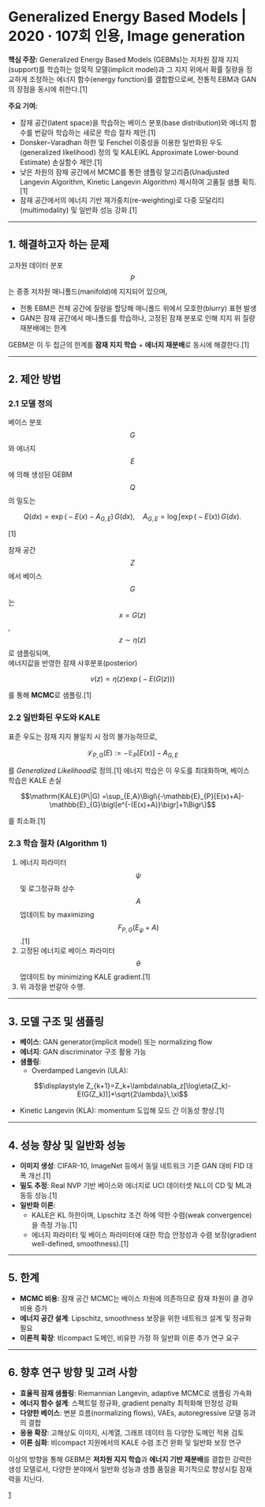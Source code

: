 # Generalized Energy Based Models | 2020 · 107회 인용, Image generation

**핵심 주장:** Generalized Energy Based Models (GEBMs)는 저차원 잠재 지지(support)를 학습하는 암묵적 모델(implicit model)과 그 지지 위에서 확률 질량을 정교하게 조정하는 에너지 함수(energy function)를 결합함으로써, 전통적 EBM과 GAN의 장점을 동시에 취한다.[1]

**주요 기여:**  
- 잠재 공간(latent space)을 학습하는 베이스 분포(base distribution)와 에너지 함수를 번갈아 학습하는 새로운 학습 절차 제안.[1]
- Donsker–Varadhan 하한 및 Fenchel 이중성을 이용한 일반화된 우도(generalized likelihood) 정의 및 KALE(KL Approximate Lower-bound Estimate) 손실함수 제안.[1]
- 낮은 차원의 잠재 공간에서 MCMC를 통한 샘플링 알고리즘(Unadjusted Langevin Algorithm, Kinetic Langevin Algorithm) 제시하여 고품질 샘플 획득.[1]
- 잠재 공간에서의 에너지 기반 재가중치(re-weighting)로 다중 모달리티(multimodality) 및 일반화 성능 강화.[1]

***

## 1. 해결하고자 하는 문제

고차원 데이터 분포 $$P$$는 종종 저차원 매니폴드(manifold)에 지지되어 있으며,  
- 전통 EBM은 전체 공간에 질량을 할당해 매니폴드 위에서 모호한(blurry) 표현 발생  
- GAN은 잠재 공간에서 매니폴드를 학습하나, 고정된 잠재 분포로 인해 지지 위 질량 재분배에는 한계  

GEBM은 이 두 접근의 한계를 **잠재 지지 학습** + **에너지 재분배**로 동시에 해결한다.[1]

***

## 2. 제안 방법

### 2.1 모델 정의  
베이스 분포 $$G$$와 에너지 $$E$$에 의해 생성된 GEBM $$Q$$의 밀도는  

$$
Q(dx)=\exp\bigl(-E(x)-A_{G,E}\bigr)\,G(dx),
\quad
A_{G,E}=\log\int\exp\bigl(-E(x)\bigr)\,G(dx).
$$

[1]

잠재 공간 $$Z$$에서 베이스 $$G$$는 $$x=G(z)$$, $$z\sim\eta(z)$$로 샘플링되며,  
에너지값을 반영한 잠재 사후분포(posterior)  

$$
\nu(z)\propto\eta(z)\exp\bigl(-E(G(z))\bigr)
$$

를 통해 **MCMC**로 샘플링.[1]

### 2.2 일반화된 우도와 KALE  
표준 우도는 잠재 지지 불일치 시 정의 불가능하므로,  

```math
\mathcal{L}_{P,G}(E):=-\mathbb{E}_{P}[E(x)]-A_{G,E}
```

를 *Generalized Likelihood*로 정의.[1]
에너지 학습은 이 우도를 최대화하며, 베이스 학습은 KALE 손실  

```math
\mathrm{KALE}(P\|G)
=\sup_{E,A}\Bigl\{-\mathbb{E}_{P}[E(x)+A]-\mathbb{E}_{G}\bigl[e^{-(E(x)+A)}\bigr]+1\Bigr\}
```

를 최소화.[1]

### 2.3 학습 절차 (Algorithm 1)  
1. 에너지 파라미터 $$\psi$$ 및 로그정규화 상수 $$A$$ 업데이트 by maximizing $$F_{P,G}(E_\psi+A)$$.[1]
2. 고정된 에너지로 베이스 파라미터 $$\theta$$ 업데이트 by minimizing KALE gradient.[1]
3. 위 과정을 번갈아 수행.

***

## 3. 모델 구조 및 샘플링

- **베이스**: GAN generator(implicit model) 또는 normalizing flow  
- **에너지**: GAN discriminator 구조 활용 가능  
- **샘플링**:  
  - Overdamped Langevin (ULA):  

$$\displaystyle Z_{k+1}=Z_k+\lambda\nabla_z[\log\eta(Z_k)-E(G(Z_k))]+\sqrt{2\lambda}\,\xi$$  
  
  - Kinetic Langevin (KLA): momentum 도입해 모드 간 이동성 향상.[1]

***

## 4. 성능 향상 및 일반화 성능

- **이미지 생성**: CIFAR-10, ImageNet 등에서 동일 네트워크 기준 GAN 대비 FID 대폭 개선.[1]
- **밀도 추정**: Real NVP 기반 베이스와 에너지로 UCI 데이터셋 NLL이 CD 및 ML과 동등 성능.[1]
- **일반화 이론**:  
  - KALE은 KL 하한이며, Lipschitz 조건 하에 약한 수렴(weak convergence)을 측정 가능.[1]
  - 에너지 파라미터 및 베이스 파라미터에 대한 학습 안정성과 수렴 보장(gradient well-defined, smoothness).[1]

***

## 5. 한계

- **MCMC 비용**: 잠재 공간 MCMC는 베이스 차원에 의존하므로 잠재 차원이 클 경우 비용 증가  
- **에너지 공간 설계**: Lipschitz, smoothness 보장을 위한 네트워크 설계 및 정규화 필요  
- **이론적 확장**: 비compact 도메인, 비유한 가정 하 일반화 이론 추가 연구 요구  

***

## 6. 향후 연구 방향 및 고려 사항

- **효율적 잠재 샘플링**: Riemannian Langevin, adaptive MCMC로 샘플링 가속화  
- **에너지 함수 설계**: 스펙트럴 정규화, gradient penalty 최적화해 안정성 강화  
- **다양한 베이스**: 변분 흐름(normalizing flows), VAEs, autoregressive 모델 등과의 결합  
- **응용 확장**: 고해상도 이미지, 시계열, 그래프 데이터 등 다양한 도메인 적용 검토  
- **이론 심화**: 비compact 지원에서의 KALE 수렴 조건 완화 및 일반화 보장 연구  

이상의 방향을 통해 GEBM은 **저차원 지지 학습**과 **에너지 기반 재분배**를 결합한 강력한 생성 모델로서, 다양한 분야에서 일반화 성능과 샘플 품질을 획기적으로 향상시킬 잠재력을 지닌다.

[1](https://ppl-ai-file-upload.s3.amazonaws.com/web/direct-files/attachments/65988149/7cee3f83-3068-43c0-9684-d529c9005298/2003.05033v5.pdf)
